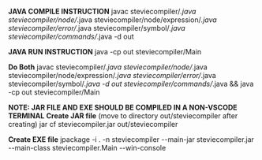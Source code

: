 **JAVA COMPILE INSTRUCTION**
javac steviecompiler/*.java steviecompiler/node/*.java steviecompiler/node/expression/*.java steviecompiler/error/*.java steviecompiler/symbol/*.java steviecompiler/commands/*.java -d out

**JAVA RUN INSTRUCTION**
java -cp out steviecompiler/Main <files to compile>

**Do Both**
javac steviecompiler/*.java steviecompiler/node/*.java steviecompiler/node/expression/*.java steviecompiler/error/*.java steviecompiler/symbol/*.java -d out steviecompiler/commands/*.java &&
java -cp out steviecompiler/Main <files to compile>


__NOTE: JAR FILE AND EXE SHOULD BE COMPILED IN A NON-VSCODE TERMINAL__
**Create JAR file** (move to directory out/steviecompiler after creating)
jar cf steviecompiler.jar out/steviecompiler

**Create EXE file**
jpackage -i . -n steviecompiler --main-jar  steviecompiler.jar --main-class steviecompiler.Main --win-console